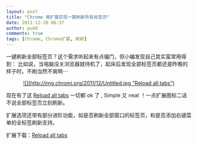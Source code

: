 ```yaml
---
layout: post
title: "Chrome 用扩展实现一键刷新所有标签页"
date: 2011-12-28 06:37
author: pudd
comments: true
tags: [Chrome, Chrome扩展, 刷新]
---
```

一键刷新全部标签页？这个需求听起来有点偏门，但小编发现自己其实蛮常用得到：
比如说，当电脑没关浏览器就待机了，起床后发现全部标签页都还是昨晚的样子时，不刷当然不爽啊⋯
<p style="text-align: center;"><a href="http://www.chromi.org/archives/13799/untitled" rel="attachment wp-att-13800">![](http://img.chromi.org/2011/12/Untitled.jpg "Reload all tabs")</a>

现在有了这 <a href="https://chrome.google.com/webstore/detail/lpkdnfkjhdkcpimadpdcgapffceacjem" target="_blank">Reload all tabs</a> 一切都 ok 了 , Simple 又 neat ！一点扩展图标二话不说全部标签页立刻刷新。

扩展选项还带有部分进阶功能，如是否刷新全部窗口的标签页，和是否添加右键菜单的全标签刷新支持。

扩展下载：<a href="https://chrome.google.com/webstore/detail/lpkdnfkjhdkcpimadpdcgapffceacjem" target="_blank">Reload all tabs</a>

